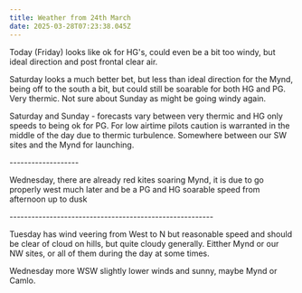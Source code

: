 ```yaml
---
title: Weather from 24th March
date: 2025-03-28T07:23:38.045Z
---
```

Today (Friday) looks like ok for HG's, could even be a bit too windy, but ideal direction and post frontal clear air.

Saturday looks a much better bet, but less than ideal direction for the Mynd, being off to the south a bit, but could still be soarable for both HG and PG.  Very thermic.  Not sure about Sunday as might be going windy again.

Saturday and Sunday - forecasts vary between very thermic and HG only speeds to being ok for PG.  For low airtime pilots caution is warranted in the middle of the day due to thermic turbulence.  Somewhere between our SW sites and the Mynd for launching.

\-------------------

Wednesday, there are already red kites soaring Mynd, it is due to go properly west much later and be a PG and HG soarable speed from afternoon up to dusk

\--------------------------------------------------------

Tuesday has wind veering from West to N but reasonable speed and should be clear of cloud on hills, but quite cloudy generally.  Eitther Mynd or our NW sites, or all of them during the day at some times.

Wednesday more WSW slightly lower winds and sunny, maybe Mynd or Camlo.
